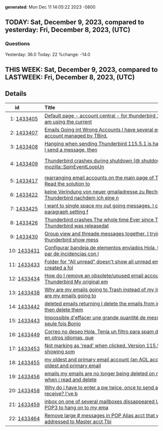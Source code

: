 **generated**: Mon Dec 11 14:05:22 2023 -0800 
## TODAY: Sat, December  9, 2023, compared to yesterday: Fri, December  8, 2023, (UTC)
### Questions
Yesterday: 36.0 Today: 22 %change: -14.0 
## THIS WEEK: Sat, December  9, 2023, compared to LASTWEEK: Fri, December  8, 2023, (UTC)
## Details
|id&nbsp;&nbsp;&nbsp;&nbsp;&nbsp;&nbsp;&nbsp;&nbsp;&nbsp;&nbsp;|Title&nbsp;&nbsp;&nbsp;&nbsp;&nbsp;&nbsp;&nbsp;&nbsp;&nbsp;&nbsp;&nbsp;&nbsp;&nbsp;&nbsp;&nbsp;&nbsp;&nbsp;&nbsp;&nbsp;&nbsp;&nbsp;&nbsp;&nbsp;&nbsp;&nbsp;&nbsp;&nbsp;&nbsp;&nbsp;&nbsp;&nbsp;&nbsp;&nbsp;&nbsp;&nbsp;&nbsp;&nbsp;&nbsp;&nbsp;&nbsp;&nbsp;&nbsp;&nbsp;&nbsp;&nbsp;&nbsp;&nbsp;&nbsp;&nbsp;&nbsp;&nbsp;&nbsp;&nbsp;&nbsp;&nbsp;&nbsp;&nbsp;&nbsp;&nbsp;&nbsp;&nbsp;&nbsp;&nbsp;&nbsp;&nbsp;&nbsp;&nbsp;&nbsp;&nbsp;&nbsp;&nbsp;&nbsp;&nbsp;&nbsp;&nbsp;&nbsp;&nbsp;&nbsp;&nbsp;&nbsp;&nbsp;&nbsp;&nbsp;&nbsp;&nbsp;&nbsp;&nbsp;&nbsp;&nbsp;&nbsp;&nbsp;&nbsp;&nbsp;&nbsp;&nbsp;&nbsp;&nbsp;&nbsp;&nbsp;&nbsp;|[O](## 'Operating System')|[T](## 'Topic')|[M](## 'Email Provider')|[A](## 'Antivirus')|[U](## 'User Chrome or other unsupported mod')|[Tags](## 'All Tags')|
|------------|--------------------------------------------------------------------------------|-|-|-|-|-|----------------------------------------|
|&nbsp;&nbsp;1:&nbsp;[1433405](https://support.mozilla.org/questions/1433405 '2023-12-08 16:16:02 -0800')|[Default page - account central - for thunderbird 115.5.1 I am using the current ](https://support.mozilla.org/questions/1433405 'Default page - account central - for thunderbird 115.5.1 I am using the current Thunderbird and when I have the email clients collapsed the page is a general on')|[❓](## 'Troubleshooting details missing :-)')|[🔩](## 't:customize')|[❓](## 'Troubleshooting details missing :-)')|[❓](## 'Troubleshooting details missing :-)')|[❓](## 'Troubleshooting details missing :-)')|[customize](https://support.mozilla.org/questions/thunderbird?tagged=customize&show=all)|
|&nbsp;&nbsp;2:&nbsp;[1433407](https://support.mozilla.org/questions/1433407 '2023-12-08 16:33:48 -0800')|[Emails Going int Wrong Accounts I have several email account managed by TBird.  ](https://support.mozilla.org/questions/1433407 'Emails Going int Wrong Accounts I have several email account managed by TBird.  Inexplicably I now have email sent to my "gmail" account, being copied to my "ma')|[❓](## 'Troubleshooting details missing :-)')|[👽](## 't:other')|[📮](## 'm:gmail')|[❓](## 'Troubleshooting details missing :-)')|[❓](## 'Troubleshooting details missing :-)')|[other](https://support.mozilla.org/questions/thunderbird?tagged=other&show=all), [tb115weird](https://support.mozilla.org/questions/thunderbird?tagged=tb115weird&show=all)|
|&nbsp;&nbsp;3:&nbsp;[1433408](https://support.mozilla.org/questions/1433408 '2023-12-08 16:53:38 -0800')|[Hanging when sending Thunderbird 115.5.1 is hanging when I send a message, then ](https://support.mozilla.org/questions/1433408 'Hanging when sending Thunderbird 115.5.1 is hanging when I send a message, then says it was sent but cannot place in the sent folder. I am using Thunderbird in ')|[❓](## 'Troubleshooting details missing :-)')|[👽](## 't:other')|[📮](## 'm:gmail')|[❓](## 'Troubleshooting details missing :-)')|[❓](## 'Troubleshooting details missing :-)')|[other](https://support.mozilla.org/questions/thunderbird?tagged=other&show=all)|
|&nbsp;&nbsp;4:&nbsp;[1433409](https://support.mozilla.org/questions/1433409 '2023-12-08 17:04:35 -0800')|[Thunderbird crashes during shutdown \[@ shutdownhang \| mozilla::SpinEventLoopUn](https://support.mozilla.org/questions/1433409 'Thunderbird crashes during shutdown \[@ shutdownhang \| mozilla::SpinEventLoopUntil<T> \| mozilla::PreferencesWriter::Flush \] Thunderbird fails during the shutdown')|[🪟](## 'os:win11')|[🚧](## 't:fix_problems')|[❓](## 'Troubleshooting details missing :-)')|[🇧](## 'av:bitdefender')|[❓](## 'Troubleshooting details missing :-)')|[fix-problems](https://support.mozilla.org/questions/thunderbird?tagged=fix-problems&show=all), [bug1710018](https://support.mozilla.org/questions/thunderbird?tagged=bug1710018&show=all), [tb115crash](https://support.mozilla.org/questions/thunderbird?tagged=tb115crash&show=all)|
|&nbsp;&nbsp;5:&nbsp;[1433417](https://support.mozilla.org/questions/1433417 '2023-12-08 20:54:54 -0800')|[rearranging email accounts on the main page of Thunderbird Read the solution to ](https://support.mozilla.org/questions/1433417 'rearranging email accounts on the main page of Thunderbird Read the solution to this problem, but it doesn&apos;t work on my TB vr. 115.5.1 ')|[❓](## 'Troubleshooting details missing :-)')|[🔩](## 't:customize')|[❓](## 'Troubleshooting details missing :-)')|[❓](## 'Troubleshooting details missing :-)')|[❓](## 'Troubleshooting details missing :-)')|[customize](https://support.mozilla.org/questions/thunderbird?tagged=customize&show=all)|
|&nbsp;&nbsp;6:&nbsp;[1433422](https://support.mozilla.org/questions/1433422 '2023-12-08 23:26:24 -0800')|[keine Verindung von neuer gmailadresse zu Rechner Thunderbird nachdem ich eine n](https://support.mozilla.org/questions/1433422 'keine Verindung von neuer gmailadresse zu Rechner Thunderbird nachdem ich eine neue Handymailadresse erhalten habe , finder Thunderbird die mailadresse nicht , ')|[❓](## 'Troubleshooting details missing :-)')|[🚧](## 't:fix_problems')|[📮](## 'm:gmail')|[❓](## 'Troubleshooting details missing :-)')|[❓](## 'Troubleshooting details missing :-)')|[fix-problems](https://support.mozilla.org/questions/thunderbird?tagged=fix-problems&show=all)|
|&nbsp;&nbsp;7:&nbsp;[1433425](https://support.mozilla.org/questions/1433425 '2023-12-09 00:06:52 -0800')|[I  want to single space my out going messages. I changed the paragraph setting f](https://support.mozilla.org/questions/1433425 'I  want to single space my out going messages. I changed the paragraph setting from body text to paragraph format, this temporiarly fixed it but it went back to')|[❓](## 'Troubleshooting details missing :-)')|[👽](## 't:other')|[❓](## 'Troubleshooting details missing :-)')|[❓](## 'Troubleshooting details missing :-)')|[❓](## 'Troubleshooting details missing :-)')|[other](https://support.mozilla.org/questions/thunderbird?tagged=other&show=all)|
|&nbsp;&nbsp;8:&nbsp;[1433426](https://support.mozilla.org/questions/1433426 '2023-12-09 00:08:26 -0800')|[Thunderbird crashes The whole time Ever since The new Thunderbird was releasedat](https://support.mozilla.org/questions/1433426 'Thunderbird crashes The whole time Ever since The new Thunderbird was releasedatum I havet difficulties to enter The program. It crashes 4 out of 5 Times. Somet')|[❓](## 'Troubleshooting details missing :-)')|[👽](## 't:other')|[❓](## 'Troubleshooting details missing :-)')|[❓](## 'Troubleshooting details missing :-)')|[❓](## 'Troubleshooting details missing :-)')|[other](https://support.mozilla.org/questions/thunderbird?tagged=other&show=all)|
|&nbsp;&nbsp;9:&nbsp;[1433430](https://support.mozilla.org/questions/1433430 '2023-12-09 02:03:25 -0800')|[Group view and threade messages together. I trying to have thunderbird show mess](https://support.mozilla.org/questions/1433430 'Group view and threade messages together. I trying to have thunderbird show messages grouped by date (with a threading on Today, Yesterday, Last Week, etc..) an')|[❓](## 'Troubleshooting details missing :-)')|[👽](## 't:other')|[❓](## 'Troubleshooting details missing :-)')|[❓](## 'Troubleshooting details missing :-)')|[❓](## 'Troubleshooting details missing :-)')|[other](https://support.mozilla.org/questions/thunderbird?tagged=other&show=all)|
|&nbsp;10:&nbsp;[1433431](https://support.mozilla.org/questions/1433431 '2023-12-09 02:46:34 -0800')|[Configurar bandeja de elementos enviados Hola, tengo un par de incidencias con l](https://support.mozilla.org/questions/1433431 'Configurar bandeja de elementos enviados Hola, tengo un par de incidencias con la bandeja de elementos enviados de Thunderbird: - No me ordena los correos por m')|[❓](## 'Troubleshooting details missing :-)')|[🔩](## 't:customize')|[❓](## 'Troubleshooting details missing :-)')|[❓](## 'Troubleshooting details missing :-)')|[❓](## 'Troubleshooting details missing :-)')|[customize](https://support.mozilla.org/questions/thunderbird?tagged=customize&show=all)|
|&nbsp;11:&nbsp;[1433433](https://support.mozilla.org/questions/1433433 '2023-12-09 03:40:36 -0800')|[Folder for "All unread" doesn&apos;t show all unread emails I have created a fol](https://support.mozilla.org/questions/1433433 'Folder for "All unread" doesn&apos;t show all unread emails I have created a folder to show me all unread messages, but it completely ignores a number of subfolders,')|[❓](## 'Troubleshooting details missing :-)')|[👽](## 't:other')|[❓](## 'Troubleshooting details missing :-)')|[❓](## 'Troubleshooting details missing :-)')|[❓](## 'Troubleshooting details missing :-)')|[other](https://support.mozilla.org/questions/thunderbird?tagged=other&show=all)|
|&nbsp;12:&nbsp;[1433434](https://support.mozilla.org/questions/1433434 '2023-12-09 04:16:58 -0800')|[How do I remove an obsolete/unused email account from Thunderbird My original em](https://support.mozilla.org/questions/1433434 'How do I remove an obsolete/unused email account from Thunderbird My original email provider no longer &apos;provides&apos; an email service and has shut down. I now use ')|[❓](## 'Troubleshooting details missing :-)')|[👽](## 't:other')|[📮](## 'm:gmail')|[❓](## 'Troubleshooting details missing :-)')|[❓](## 'Troubleshooting details missing :-)')|[other](https://support.mozilla.org/questions/thunderbird?tagged=other&show=all)|
|&nbsp;13:&nbsp;[1433438](https://support.mozilla.org/questions/1433438 '2023-12-09 05:55:38 -0800')|[Why are my emails going to Trash instead of my Inbox Why are my emails going to ](https://support.mozilla.org/questions/1433438 'Why are my emails going to Trash instead of my Inbox Why are my emails going to Trash instead of my Inbox?  I do not have any filters on to do this. ')|[❓](## 'Troubleshooting details missing :-)')|[👽](## 't:other')|[❓](## 'Troubleshooting details missing :-)')|[❓](## 'Troubleshooting details missing :-)')|[❓](## 'Troubleshooting details missing :-)')|[other](https://support.mozilla.org/questions/thunderbird?tagged=other&show=all)|
|&nbsp;14:&nbsp;[1433442](https://support.mozilla.org/questions/1433442 '2023-12-09 07:23:45 -0800')|[deleted emails returning I delete the emails from inbox folder, then delete them](https://support.mozilla.org/questions/1433442 'deleted emails returning I delete the emails from inbox folder, then delete them from trash folder. The next day the deleted emails are back in the trash folder')|[🪟](## 'os:win11')|[🚧](## 't:fix_problems')|[💌](## 'm:microsoftemail')|[❓](## 'Troubleshooting details missing :-)')|[❓](## 'Troubleshooting details missing :-)')|[fix-problems](https://support.mozilla.org/questions/thunderbird?tagged=fix-problems&show=all)|
|&nbsp;15:&nbsp;[1433443](https://support.mozilla.org/questions/1433443 '2023-12-09 07:44:04 -0800')|[Impossible d&apos;effacer une grande quantité de message en une seule fois Bonjo](https://support.mozilla.org/questions/1433443 'Impossible d&apos;effacer une grande quantité de message en une seule fois Bonjour, Lorsque je sélectionne plusieurs messages pour les supprimer, Thunderbird ne répo')|[🪟](## 'os:win11')|[🚧](## 't:fix_problems')|[❓](## 'Troubleshooting details missing :-)')|[❓](## 'Troubleshooting details missing :-)')|[❓](## 'Troubleshooting details missing :-)')|[fix-problems](https://support.mozilla.org/questions/thunderbird?tagged=fix-problems&show=all)|
|&nbsp;16:&nbsp;[1433449](https://support.mozilla.org/questions/1433449 '2023-12-09 09:21:39 -0800')|[Correo no deseo Hola, Tenía un filtro para spam de correos en otros idiomas, que](https://support.mozilla.org/questions/1433449 'Correo no deseo Hola, Tenía un filtro para spam de correos en otros idiomas, que funcionaba (termina con @xxx.se), y últimamente parece que los spam evolucionar')|[❓](## 'Troubleshooting details missing :-)')|[🔩](## 't:customize')|[❓](## 'Troubleshooting details missing :-)')|[❓](## 'Troubleshooting details missing :-)')|[❓](## 'Troubleshooting details missing :-)')|[customize](https://support.mozilla.org/questions/thunderbird?tagged=customize&show=all)|
|&nbsp;17:&nbsp;[1433453](https://support.mozilla.org/questions/1433453 '2023-12-09 10:56:35 -0800')|[Not marking as &apos;read&apos; when clicked. Version 115.5.1 is not showing som](https://support.mozilla.org/questions/1433453 'Not marking as &apos;read&apos; when clicked. Version 115.5.1 is not showing some emails as &apos;read&apos; when clicked on. The emais do not have lots of content. Is there a sett')|[❓](## 'Troubleshooting details missing :-)')|[👽](## 't:other')|[❓](## 'Troubleshooting details missing :-)')|[❓](## 'Troubleshooting details missing :-)')|[❓](## 'Troubleshooting details missing :-)')|[other](https://support.mozilla.org/questions/thunderbird?tagged=other&show=all)|
|&nbsp;18:&nbsp;[1433455](https://support.mozilla.org/questions/1433455 '2023-12-09 11:18:29 -0800')|[my oldest and primary email account (an AOL account) my oldest and primary email](https://support.mozilla.org/questions/1433455 'my oldest and primary email account (an AOL account) my oldest and primary email account (an AOL account) is only showing emails from November 2023. Nothing old')|[❓](## 'Troubleshooting details missing :-)')|[👽](## 't:other')|[❓](## 'Troubleshooting details missing :-)')|[❓](## 'Troubleshooting details missing :-)')|[❓](## 'Troubleshooting details missing :-)')|[other](https://support.mozilla.org/questions/thunderbird?tagged=other&show=all)|
|&nbsp;19:&nbsp;[1433456](https://support.mozilla.org/questions/1433456 '2023-12-09 11:50:03 -0800')|[emails my emails are no longer being deleted on my laptop when i read and delete](https://support.mozilla.org/questions/1433456 'emails my emails are no longer being deleted on my laptop when i read and delete them on my ipad/iphone how can i fix this problem ')|[❓](## 'Troubleshooting details missing :-)')|[👽](## 't:other')|[❓](## 'Troubleshooting details missing :-)')|[❓](## 'Troubleshooting details missing :-)')|[❓](## 'Troubleshooting details missing :-)')|[other](https://support.mozilla.org/questions/thunderbird?tagged=other&show=all)|
|&nbsp;20:&nbsp;[1433458](https://support.mozilla.org/questions/1433458 '2023-12-09 12:45:29 -0800')|[Why do i have to enter a pw twice, once to send and once to receive? I&apos;ve b](https://support.mozilla.org/questions/1433458 'Why do i have to enter a pw twice, once to send and once to receive? I&apos;ve been using Thunderbird for a long time. I presently have version 115.4.3 I have always')|[❓](## 'Troubleshooting details missing :-)')|[🔏](## 't:privacy_and_security')|[❓](## 'Troubleshooting details missing :-)')|[❓](## 'Troubleshooting details missing :-)')|[❓](## 'Troubleshooting details missing :-)')|[privacy-and-security_1](https://support.mozilla.org/questions/thunderbird?tagged=privacy-and-security_1&show=all)|
|&nbsp;21:&nbsp;[1433459](https://support.mozilla.org/questions/1433459 '2023-12-09 12:52:28 -0800')|[inbox on one of several mailboxes dissappeared Use use POP3 to hang on to my ema](https://support.mozilla.org/questions/1433459 'inbox on one of several mailboxes dissappeared Use use POP3 to hang on to my emails. I have several accounts set up. One day, one of them disappeared. I looked ')|[❓](## 'Troubleshooting details missing :-)')|[👽](## 't:other')|[❓](## 'Troubleshooting details missing :-)')|[❓](## 'Troubleshooting details missing :-)')|[❓](## 'Troubleshooting details missing :-)')|[other](https://support.mozilla.org/questions/thunderbird?tagged=other&show=all)|
|&nbsp;22:&nbsp;[1433464](https://support.mozilla.org/questions/1433464 '2023-12-09 14:27:09 -0800')|[Remove large # messages in POP Alias acct that were addressed to Master acct Tbi](https://support.mozilla.org/questions/1433464 'Remove large # messages in POP Alias acct that were addressed to Master acct Tbird 115.5.1 linux. Problem:  All Master (POP) acct msgs (still on server)  were D')|[🐧](## 'os:linux')|[👽](## 't:other')|[❓](## 'Troubleshooting details missing :-)')|[❓](## 'Troubleshooting details missing :-)')|[❓](## 'Troubleshooting details missing :-)')|[other](https://support.mozilla.org/questions/thunderbird?tagged=other&show=all)|